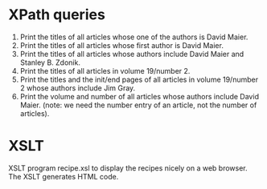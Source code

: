 
# XPath queries

1. Print the titles of all articles whose one of the authors is David Maier.
2. Print the titles of all articles whose first author is David Maier.
3. Print the titles of all articles whose authors include David Maier and Stanley B. Zdonik.
4. Print the titles of all articles in volume 19/number 2.
5. Print the titles and the init/end pages of all articles in volume 19/number 2 whose authors include Jim Gray.
6. Print the volume and number of all articles whose authors include David Maier. (note: we need the number entry of an article, not the number of articles).

# XSLT

XSLT program recipe.xsl to display the recipes nicely on a web browser. The XSLT generates HTML code.